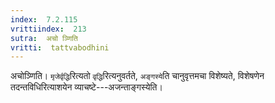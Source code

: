 ```yaml
---
index:  7.2.115
vrittiindex:  213
sutra:  अचो ञ्णिति
vritti:  tattvabodhini 
---
```


अचोञ्णिति। `मृजेर्वृद्धि`रित्यतो `वृद्धि`रित्यनुवर्तते, `अङ्गस्ये`ति चानुवृत्तमचा विशेष्यते, विशेषणेन तदन्तविधिरित्याशयेन व्याचष्टे---अजन्ताङ्गस्येति। 

